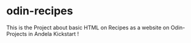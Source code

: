 # odin-recipes
This is the Project about basic HTML on Recipes as a website on Odin-Projects 
in Andela Kickstart !